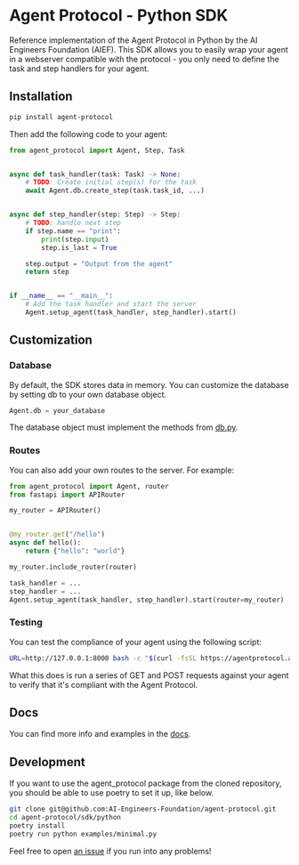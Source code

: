 # Agent Protocol - Python SDK

Reference implementation of the Agent Protocol in Python by the AI Engineers Foundation (AIEF). This SDK allows you to easily wrap your agent in a webserver compatible with the protocol - you only need to define the task and step handlers for your agent.

## Installation

```sh
pip install agent-protocol
```

Then add the following code to your agent:

```python
from agent_protocol import Agent, Step, Task


async def task_handler(task: Task) -> None:
    # TODO: Create initial step(s) for the task
    await Agent.db.create_step(task.task_id, ...)


async def step_handler(step: Step) -> Step:
    # TODO: handle next step
    if step.name == "print":
        print(step.input)
        step.is_last = True

    step.output = "Output from the agent"
    return step


if __name__ == "__main__":
    # Add the task handler and start the server
    Agent.setup_agent(task_handler, step_handler).start()
```

## Customization

### Database

By default, the SDK stores data in memory. You can customize the database by setting db to your own database object.

```python
Agent.db = your_database
```

The database object must implement the methods from [db.py](./agent_protocol/db.py).

### Routes

You can also add your own routes to the server. For example:

```python
from agent_protocol import Agent, router
from fastapi import APIRouter

my_router = APIRouter()


@my_router.get("/hello")
async def hello():
    return {"hello": "world"}

my_router.include_router(router)

task_handler = ...
step_handler = ...
Agent.setup_agent(task_handler, step_handler).start(router=my_router)
```

### Testing

You can test the compliance of your agent using the following script:
```bash
URL=http://127.0.0.1:8000 bash -c "$(curl -fsSL https://agentprotocol.ai/test.sh)"
```

What this does is run a series of GET and POST requests against your agent to verify that it's compliant with the Agent Protocol.

## Docs

You can find more info and examples in the [docs](https://agentprotocol.ai/sdks/python).

## Development

If you want to use the agent_protocol package from the cloned repository, you should be able to use poetry to set it up, like below.

```bash
git clone git@github.com:AI-Engineers-Foundation/agent-protocol.git
cd agent-protocol/sdk/python
poetry install
poetry run python examples/minimal.py
```

Feel free to open [an issue](https://github.com/AI-Engineers-Foundation/agent-protocol/issues) if you run into any problems!